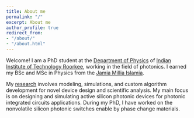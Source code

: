 ```yaml
---
title: About me
permalink: "/"
excerpt: About me
author_profile: true
redirect_from:
- "/about/"
- "/about.html"
---
```


Welcome! I am a PhD student at the [Department of Physics](https://www.iitr.ac.in/) of
[Indian Institute of Technology Roorkee](https://www.iitr.ac.in/), working in the field of photonics. I earned
my BSc and MSc in Physics from the
[Jamia Millia Islamia](https://www.jmi.ac.in/).

My [research](research) involves modeling, simulations, and custom algorithm development for novel device design and scientific analysis. My main focus is on designing and simulating active silicon photonic devices for photonic integrated circuits applications. During my PhD, I have worked on the nonvolatile silicon photonic switches enable by phase change materials.
